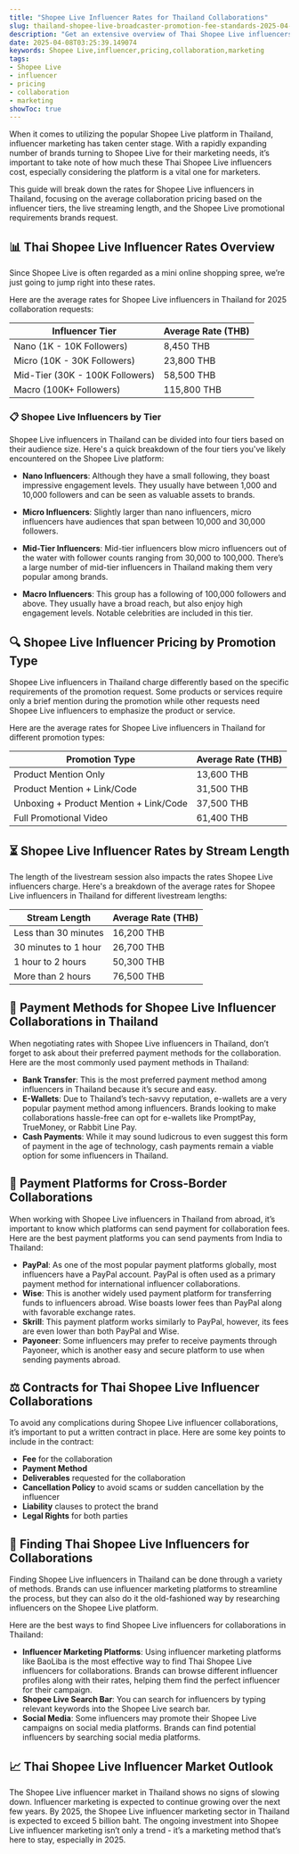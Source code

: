 ```yaml
---
title: "Shopee Live Influencer Rates for Thailand Collaborations"
slug: thailand-shopee-live-broadcaster-promotion-fee-standards-2025-04-08
description: "Get an extensive overview of Thai Shopee Live influencers charges for collaboration with brands in 2025."
date: 2025-04-08T03:25:39.149074
keywords: Shopee Live,influencer,pricing,collaboration,marketing
tags:
- Shopee Live
- influencer
- pricing
- collaboration
- marketing
showToc: true
---
```


When it comes to utilizing the popular Shopee Live platform in Thailand, influencer marketing has taken center stage. With a rapidly expanding number of brands turning to Shopee Live for their marketing needs, it’s important to take note of how much these Thai Shopee Live influencers cost, especially considering the platform is a vital one for marketers. 

This guide will break down the rates for Shopee Live influencers in Thailand, focusing on the average collaboration pricing based on the influencer tiers, the live streaming length, and the Shopee Live promotional requirements brands request. 

## 📊 Thai Shopee Live Influencer Rates Overview

Since Shopee Live is often regarded as a mini online shopping spree, we’re just going to jump right into these rates. 

Here are the average rates for Shopee Live influencers in Thailand for 2025 collaboration requests:

|  Influencer Tier         |   Average Rate (THB)               |
|-------------------------|-------------------------------------|
|   Nano  (1K - 10K Followers)|   8,450 THB                            |
|   Micro (10K - 30K Followers) |   23,800 THB                          |
|   Mid-Tier (30K - 100K Followers)|   58,500 THB                        |
|   Macro (100K+ Followers)|  115,800 THB                      |

### 📋 Shopee Live Influencers by Tier

Shopee Live influencers in Thailand can be divided into four tiers based on their audience size. Here's a quick breakdown of the four tiers you've likely encountered on the Shopee Live platform:

- **Nano Influencers**: Although they have a small following, they boast impressive engagement levels. They usually have between 1,000 and 10,000 followers and can be seen as valuable assets to brands.
  
- **Micro Influencers**: Slightly larger than nano influencers, micro influencers have audiences that span between 10,000 and 30,000 followers. 

- **Mid-Tier Influencers**: Mid-tier influencers blow micro influencers out of the water with follower counts ranging from 30,000 to 100,000. There’s a large number of mid-tier influencers in Thailand making them very popular among brands. 

- **Macro Influencers**: This group has a following of 100,000 followers and above. They usually have a broad reach, but also enjoy high engagement levels. Notable celebrities are included in this tier. 

## 🔍 Shopee Live Influencer Pricing by Promotion Type

Shopee Live influencers in Thailand charge differently based on the specific requirements of the promotion request. Some products or services require only a brief mention during the promotion while other requests need Shopee Live influencers to emphasize the product or service. 

Here are the average rates for Shopee Live influencers in Thailand for different promotion types: 


|   Promotion Type                     |   Average Rate (THB)               |
|---------------------------------------|-------------------------------------|
|   Product Mention Only                |   13,600 THB                            |
|   Product Mention + Link/Code         |  31,500 THB                            |
|   Unboxing + Product Mention + Link/Code |  37,500 THB                        |
|   Full Promotional Video              |   61,400 THB                          |

## ⏳ Shopee Live Influencer Rates by Stream Length

The length of the livestream session also impacts the rates Shopee Live influencers charge. Here's a breakdown of the average rates for Shopee Live influencers in Thailand for different livestream lengths:


|   Stream Length                     |   Average Rate (THB)               |
|---------------------------------------|-------------------------------------|
|  Less than 30 minutes              |  16,200 THB                            |
|  30 minutes to 1 hour              |   26,700 THB                          |
|  1 hour to 2 hours                   |   50,300 THB                          |
|  More than 2 hours                 |   76,500 THB                          |

## 💸 Payment Methods for Shopee Live Influencer Collaborations in Thailand

When negotiating rates with Shopee Live influencers in Thailand, don’t forget to ask about their preferred payment methods for the collaboration. Here are the most commonly used payment methods in Thailand:

- **Bank Transfer**: This is the most preferred payment method among influencers in Thailand because it’s secure and easy. 
- **E-Wallets**: Due to Thailand’s tech-savvy reputation, e-wallets are a very popular payment method among influencers. Brands looking to make collaborations hassle-free can opt for e-wallets like PromptPay, TrueMoney, or Rabbit Line Pay. 
- **Cash Payments**: While it may sound ludicrous to even suggest this form of payment in the age of technology, cash payments remain a viable option for some influencers in Thailand. 

## 🔗 Payment Platforms for Cross-Border Collaborations

When working with Shopee Live influencers in Thailand from abroad, it’s important to know which platforms can send payment for collaboration fees. Here are the best payment platforms you can send payments from India to Thailand:

- **PayPal**: As one of the most popular payment platforms globally, most influencers have a PayPal account. PayPal is often used as a primary payment method for international influencer collaborations. 
- **Wise**: This is another widely used payment platform for transferring funds to influencers abroad. Wise boasts lower fees than PayPal along with favorable exchange rates.
- **Skrill**: This payment platform works similarly to PayPal, however, its fees are even lower than both PayPal and Wise. 
- **Payoneer**: Some influencers may prefer to receive payments through Payoneer, which is another easy and secure platform to use when sending payments abroad.

## ⚖️ Contracts for Thai Shopee Live Influencer Collaborations

To avoid any complications during Shopee Live influencer collaborations, it’s important to put a written contract in place. Here are some key points to include in the contract:

- **Fee** for the collaboration 
- **Payment Method** 
- **Deliverables** requested for the collaboration 
- **Cancellation Policy** to avoid scams or sudden cancellation by the influencer 
- **Liability** clauses to protect the brand 
- **Legal Rights** for both parties 

## 🤝 Finding Thai Shopee Live Influencers for Collaborations

Finding Shopee Live influencers in Thailand can be done through a variety of methods. Brands can use influencer marketing platforms to streamline the process, but they can also do it the old-fashioned way by researching influencers on the Shopee Live platform. 

Here are the best ways to find Shopee Live influencers for collaborations in Thailand: 

- **Influencer Marketing Platforms**: Using influencer marketing platforms like BaoLiba is the most effective way to find Thai Shopee Live influencers for collaborations. Brands can browse different influencer profiles along with their rates, helping them find the perfect influencer for their campaign. 
- **Shopee Live Search Bar**: You can search for influencers by typing relevant keywords into the Shopee Live search bar. 
- **Social Media**: Some influencers may promote their Shopee Live campaigns on social media platforms. Brands can find potential influencers by searching social media platforms. 

## 📈 Thai Shopee Live Influencer Market Outlook

The Shopee Live influencer market in Thailand shows no signs of slowing down. Influencer marketing is expected to continue growing over the next few years. By 2025, the Shopee Live influencer marketing sector in Thailand is expected to exceed 5 billion baht. The ongoing investment into Shopee Live influencer marketing isn’t only a trend - it’s a marketing method that’s here to stay, especially in 2025.